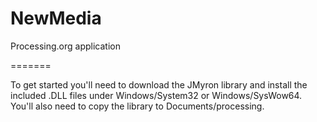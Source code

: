 NewMedia
========

Processing.org application

=======

To get started you'll need to download the JMyron library and install the included .DLL files under Windows/System32 or 
Windows/SysWow64. You'll also need to copy the library to Documents/processing.
